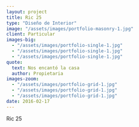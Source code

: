 ```yaml
---
layout: project
title: Ric 25
type: "Diseño de Interior"
image: "/assets/images/portfolio-masonry-1.jpg"
client: Particular
images-big:
  - "/assets/images/portfolio-single-1.jpg"
  - "/assets/images/portfolio-single-1.jpg"
  - "/assets/images/portfolio-single-1.jpg"
quote:
  text: Nos encantó la casa
  author: Propietaria
images-zoom:
  - "/assets/images/portfolio-grid-1.jpg"
  - "/assets/images/portfolio-grid-1.jpg"
  - "/assets/images/portfolio-grid-1.jpg"
date: 2016-02-17
---
```

Ric 25
